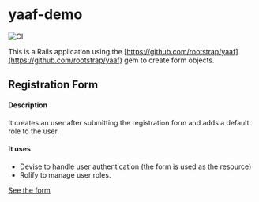 # yaaf-demo

![CI](https://github.com/rootstrap/yaaf-examples/workflows/CI/badge.svg)

This is a Rails application using the [https://github.com/rootstrap/yaaf](https://github.com/rootstrap/yaaf) gem to create form objects.

## Registration Form

#### Description

It creates an user after submitting the registration form and adds a default role to the user.

#### It uses

- Devise to handle user authentication (the form is used as the resource)
- Rolify to manage user roles.

[See the form](app/forms/registration_form.rb)
